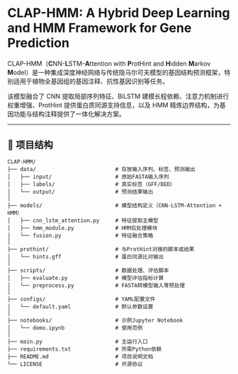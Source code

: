 # CLAP-HMM: A Hybrid Deep Learning and HMM Framework for Gene Prediction

CLAP-HMM（**C**NN-**L**STM-**A**ttention with **P**rotHint and **H**idden **M**arkov **M**odel）是一种集成深度神经网络与传统隐马尔可夫模型的基因结构预测框架，特别适用于植物全基因组的基因注释、抗性基因识别等任务。

该模型融合了 CNN 提取局部序列特征、BiLSTM 建模长程依赖、注意力机制进行权重增强、ProtHint 提供蛋白质同源支持信息，以及 HMM 精炼边界结构，为基因功能与结构注释提供了一体化解决方案。

---

## 📁 项目结构

```text
CLAP-HMM/
├── data/                         # 存放输入序列、标签、预测输出
│   ├── input/                    # 原始FASTA输入序列
│   ├── labels/                   # 真实标签（GFF/BED）
│   └── output/                   # 预测结果输出
│
├── models/                       # 模型结构定义（CNN-LSTM-Attention + HMM）
│   ├── cnn_lstm_attention.py     # 特征提取主模型
│   ├── hmm_module.py             # HMM后处理模块
│   └── fusion.py                 # 特征融合策略
│
├── prothint/                     # 与ProtHint对接的脚本或结果
│   └── hints.gff                 # 蛋白同源比对输出
│
├── scripts/                      # 数据处理、评估脚本
│   ├── evaluate.py               # 模型评估指标计算
│   └── preprocess.py             # FASTA转模型输入等预处理
│
├── configs/                      # YAML配置文件
│   └── default.yaml              # 默认参数设置
│
├── notebooks/                    # 示例Jupyter Notebook
│   └── demo.ipynb                # 使用范例
│
├── main.py                       # 主运行入口
├── requirements.txt              # 所需Python依赖
├── README.md                     # 项目说明文档
└── LICENSE                       # 开源协议
